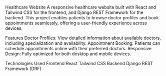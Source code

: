 Healthcare Website
A responsive healthcare website built with React and Tailwind CSS for the frontend, and Django REST Framework for the backend. This project enables patients to browse doctor profiles and book appointments seamlessly, offering a user-friendly experience across devices.

Features
Doctor Profiles: View detailed information about available doctors, including specialization and availability.
Appointment Booking: Patients can schedule appointments online with their preferred doctors.
Responsive Design: Fully optimized for both desktop and mobile devices.

Technologies Used
Frontend
React
Tailwind CSS
Backend
Django REST Framework (DRF)
